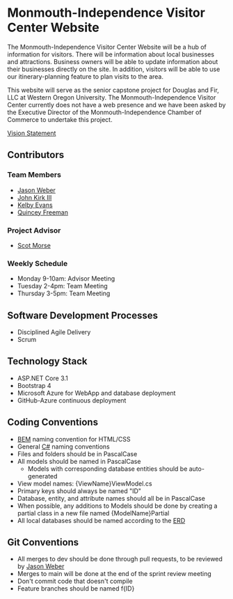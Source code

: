 # Monmouth-Independence Visitor Center Website
The Monmouth-Independence Visitor Center Website will be a hub of information for visitors. There will be information about local businesses and attractions. Business owners will be able to update information about their businesses directly on the site. In addition, visitors will be able to use our itinerary-planning feature to plan visits to the area.

This website will serve as the senior capstone project for Douglas and Fir, LLC at Western Oregon University. The Monmouth-Independence Visitor Center currently does not have a web presence and we have been asked by the Executive Director of the Monmouth-Independence Chamber of Commerce to undertake this project.

[Vision Statement](https://github.com/jasonweber99/Douglas-and-Fir-LLC/blob/dev/diagrams/Vision_Statement.md)

## Contributors

### Team Members
* [Jason Weber](https://github.com/jasonweber99)
* [John Kirk III](https://github.com/jkirkiii19)
* [Kelby Evans](https://github.com/kelbyevans)
* [Quincey Freeman](https://github.com/quinceyfreeman)

### Project Advisor
* [Scot Morse](https://github.com/morses)

### Weekly Schedule
* Monday 9-10am: Advisor Meeting
* Tuesday 2-4pm: Team Meeting
* Thursday 3-5pm: Team Meeting

## Software Development Processes
* Disciplined Agile Delivery
* Scrum

## Technology Stack
* ASP.NET Core 3.1
* Bootstrap 4
* Microsoft Azure for WebApp and database deployment
* GitHub-Azure continuous deployment

## Coding Conventions
* [BEM](getbem.com/naming) naming convention for HTML/CSS
* General [C#](https://www.c-sharpcorner.com/UploadFile/8a67c0/C-Sharp-coding-standards-and-naming-conventions/) naming conventions
* Files and folders should be in PascalCase
* All models should be named in PascalCase
  * Models with corresponding database entities should be auto-generated
* View model names: {ViewName}ViewModel.cs
* Primary keys should always be named "ID"
* Database, entity, and attribute names should all be in PascalCase
* When possible, any additions to Models should be done by creating a partial class in a new file named {ModelName}Partial
* All local databases should be named according to the [ERD]()

## Git Conventions
* All merges to dev should be done through pull requests, to be reviewed by [Jason Weber](https://github.com/jasonweber99)
* Merges to main will be done at the end of the sprint review meeting
* Don't commit code that doesn't compile
* Feature branches should be named f{ID}
